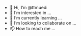 - 👋 Hi, I’m @ttmuedi
- 👀 I’m interested in ...
- 🌱 I’m currently learning ...
- 💞️ I’m looking to collaborate on ...
- 📫 How to reach me ...

<!---
ttmuedi/ttmuedi is a ✨ special ✨ repository because its `README.md` (this file) appears on your GitHub profile.
You can click the Preview link to take a look at your changes.
--->

